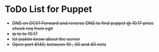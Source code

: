 # ToDo List for Puppet

- ~~DNS on DC01 Forward and reverse DNS to find puppet @ 10.17 price check req from cgit~~
- ~~ip to to 10.17~~
- ~~let joakim know about the server~~
- ~~Open port 8140, between 10 , 30 and 40 nets~~
